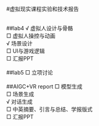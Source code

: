 #虚拟现实课程实验和技术报告

<br>
##lab4
√ 虚拟人设计与骨骼<br>
□ 虚拟人操控与动画<br>
√ 场景设计<br>
□ UI与游戏逻辑<br>
□ 汇报PPT<br>
<br>
##lab5
□ 立项讨论<br>
<br>
##AIGC+VR report
□ 模型生成<br>
□ 场景生成<br>
√ 对话生成<br>
□ 中英摘要、引言与总结、学报版式<br>
□ 汇报PPT
